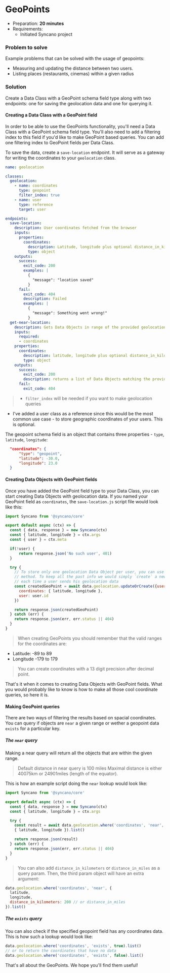 # GeoPoints

- Preparation: **20 minutes**
- Requirements:
  - Initiated Syncano project

### Problem to solve

Example problems that can be solved with the usage of geopoints:
- Measuring and updating the distance between two users.
- Listing places (restaurants, cinemas) within a given radius

### Solution

Create a Data Class with a GeoPoint schema field type along with two endpoints: one for saving the geolocation data and one for querying it.

#### Creating a Data Class with a GeoPoint field

In order to be able to use the GeoPoints functionality, you'll need a Data Class with a GeoPoint schema field type. You'll also need to add a filtering index to this field if you'd like to make GeoPoint based queries. You can add one filtering index to GeoPoint fields per Data Class.

To save the data, create a `save-location` endpoint. It will serve as a gateway for writing the coordinates to your `geolocation` class.

```YAML
name: geolocation

classes:
  geolocation:
    - name: coordinates
      type: geopoint
      filter_index: true
    - name: user
      type: reference
      target: user

endpoints:
  save-location:
    description: User coordinates fetched from the browser
    inputs:
      properties:
        coordinates:
          description: Latitude, longitude plus optional distance_in_kilometers or distance_in_miles
          type: object
    outputs:
      success:
        exit_code: 200
        examples: |
          {
            "message": "location saved"
          }
      fail:
        exit_code: 404
        description: Failed
        examples: |
          {
            "message": Something went wrong!"
          }
  get-near-location:
    description: Gets Data Objects in range of the provided geolocation data
    inputs:
      required:
      - coordinates
    properties:
      coordinates:
        description: latitude, longitude plus optional distance_in_kilometers or distance_in_miles
        type: object
    outputs:
      success:
        exit_code: 200
        description: returns a list of Data Objects matching the provided range
      fail:
        exit_code: 404
```

> - `filter_index` will be needed if you want to make geolocation queries
- I've added a user class as a reference since this would be the most common use case - to store geographic coordinates of your users. This is optional.

The geopoint schema field is an object that contains three properties - `type`, `latitude`, `longitude`:

```json
  "coordinates": {
      "type": "geopoint",
      "latitude": -30.0,
      "longitude": 23.0
  }
```

#### Creating Data Objects with GeoPoint fields

Once you have added the GeoPoint field type to your Data Class, you can start creating Data Objects with geolocation data. If you named your GeoPoint field as `coordinates`, the `save-location.js` script file would look like this:

```js
import Syncano from '@syncano/core'

export default async (ctx) => {
  const { data, response } = new Syncano(ctx)
  const { latitude, longitude } = ctx.args
  const { user } = ctx.meta

  if(!user) {
      return response.json('No such user', 401)
  }

  try {
    // To store only one geolocation Data Object per user, you can use `updateOrCreate`
    // method. To keep all the past info we would simply `create` a new object
    // each time a user sends his geolocation data
    const createdGeoPoint = await data.geolocation.updateOrCreate({user: user.id}, {
      coordinates: { latitude, longitude },
      user: user.id
    })

    return response.json(createdGeoPoint)
  } catch (err) {
    return response.json(err, err.status || 404)
  }
}

```

> When creating GeoPoints you should remember that the valid ranges for the coordinates are:
- Latitude: -89 to 89
- Longitude -179 to 179

> You can create coordinates with a 13 digit precision after decimal point.


That's it when it comes to creating Data Objects with GeoPoint fields. What you would probably like to know is how to make all those cool coordinate queries, so here it is.

#### Making GeoPoint queries

There are two ways of filtering the results based on spacial coordinates. You can query if objects are `near` a given range or wether a geopoint data `exists` for a particular key.

##### The `near` query

Making a near query will return all the objects that are within the given range.

> Default distance in near query is 100 miles
> Maximal distance is either 40075km or 24901miles (length of the equator).

This is how an example script doing the `near` lookup would look like:

```js
import Syncano from '@syncano/core'

export default async (ctx) => {
  const { data, response } = new Syncano(ctx)
  const { latitude, longitude } = ctx.args

  try {
    const result = await data.geolocation.where('coordinates', 'near',
    { latitude, longitude }).list()

    return response.json(result)
  } catch (err) {
    return response.json(err, err.status || 404)
  }
}
```

> You can also add `distance_in_kilometers` or `distance_in_miles` as a query param.
Then, the third param object will have an extra argument:

```js
data.geolocation.where('coordinates', 'near', {
  latitude,
  longitude,
  distance_in_kilometers: 200 // or distance_in_miles
}).list()
```

##### The `exists` query

You can also check if the specified geopoint field has any coordinates data. This is how such a lookup would look like:

```js
data.geolocation.where('coordinates', 'exists', true).list()
// or to return the coordinates that have no data
data.geolocation.where('coordinates', 'exists', false).list()
```

That's all about the GeoPoints. We hope you'll find them useful!
